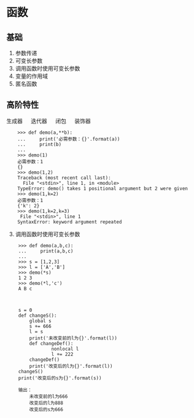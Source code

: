 # 函数

## 基础

1. 参数传递
2. 可变长参数
3. 调用函数时使用可变长参数
4. 变量的作用域
5. 匿名函数

## 高阶特性
生成器 &emsp; 迭代器 &emsp; 闭包 &emsp; 装饰器

		>>> def demo(a,**b):
		...     print('必需参数：{}'.format(a))
		...     print(b)
		... 
		>>> demo(1)
		必需参数：1
		{}
		>>> demo(1,2)
		Traceback (most recent call last):
		  File "<stdin>", line 1, in <module>
		TypeError: demo() takes 1 positional argument but 2 were given
		>>> demo(1,k=2)
		必需参数：1
		{'k': 2}
		>>> demo(1,k=2,k=3)
 		 File "<stdin>", line 1
		SyntaxError: keyword argument repeated



3. 调用函数时使用可变长参数

		>>> def demo(a,b,c):
		...     print(a,b,c)
		...
		>>> s = [1,2,3]
		>>> l = ['A','B']
		>>> demo(*s)
		1 2 3
		>>> demo(*l,'c')
		A B c



		s = 0
		def changeS():
	        global s
	        s += 666
	        l = s
	        print('未改变前的l为{}'.format(l))
	        def changeDef():
	                nonlocal l
	                l += 222
	        changeDef()
	        print('改变后的l为{}'.format(l))
		changeS()
		print('改变后的s为{}'.format(s))

        输出：
        	未改变前的l为666
			改变后的l为888
			改变后的s为666

